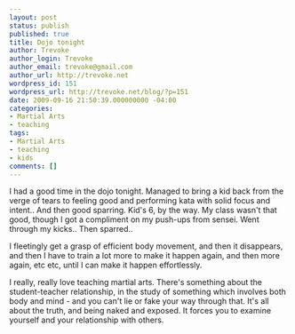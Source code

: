 ```yaml
---
layout: post
status: publish
published: true
title: Dojo tonight
author: Trevoke
author_login: Trevoke
author_email: trevoke@gmail.com
author_url: http://trevoke.net
wordpress_id: 151
wordpress_url: http://trevoke.net/blog/?p=151
date: 2009-09-16 21:50:39.000000000 -04:00
categories:
- Martial Arts
- teaching
tags:
- Martial Arts
- teaching
- kids
comments: []
---
```

I had a good time in the dojo tonight. Managed to bring a kid back from the verge of tears to feeling good and performing kata with solid focus and intent.. And then good sparring. Kid's 6, by the way.
My class wasn't that good, though I got a compliment on my push-ups from sensei. Went through my kicks.. Then sparred..

I fleetingly get a grasp of efficient body movement, and then it disappears, and then I have to train a lot more to make it happen again, and then more again, etc etc, until I can make it happen effortlessly.

I really, really love teaching martial arts. There's something about the student-teacher relationship, in the study of something which involves both body and mind - and you can't lie or fake your way through that. It's all about the truth, and being naked and exposed. It forces you to examine yourself and your relationship with others.
